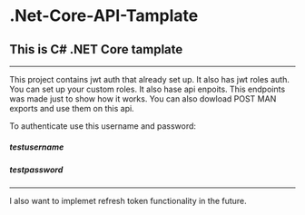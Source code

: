 # .Net-Core-API-Tamplate
## This is C# .NET Core tamplate
***

This project contains jwt auth that already set up.
It also has jwt roles auth. You can set up your custom roles.
It also hase api enpoits. This endpoints was made just to show how it works.
You can also dowload POST MAN exports and use them on this api.

To authenticate use this username and password:

##### testusername
##### testpassword

***
I also want to implemet refresh token functionality in the future.
